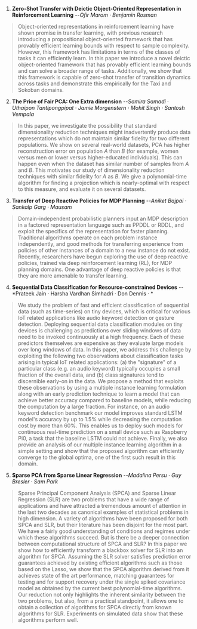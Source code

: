 1. **Zero-Shot Transfer with Deictic Object-Oriented Representation in Reinforcement Learning** --*Ofir Marom &middot; Benjamin Rosman*
 > Object-oriented representations in reinforcement learning have shown promise in transfer learning, with previous research introducing a propositional object-oriented framework that has provably efficient learning bounds with respect to sample complexity. However, this framework has limitations in terms of the classes of tasks it can efficiently learn. In this paper we introduce a novel deictic object-oriented framework that has provably efficient learning bounds and can solve a broader range of tasks. Additionally, we show that this framework is capable of zero-shot transfer of transition dynamics across tasks and demonstrate this empirically for the Taxi and Sokoban domains.
2. **The Price of Fair PCA: One Extra dimension** --*Samira Samadi &middot; Uthaipon Tantipongpipat &middot; Jamie Morgenstern &middot; Mohit Singh &middot; Santosh Vempala*
 >  In this paper, we investigate the possibility that standard dimensionality reduction techniques might inadvertently produce data representations which do not maintain similar fidelity for two different populations. We show on several real-world datasets, PCA has higher reconstruction error on population $A$ than $B$ (for example, women versus men or lower versus higher-educated individuals). This can happen even when the dataset has similar number of samples from $A$ and $B$. This motivates our study of dimensionality reduction techniques with similar fidelity for $A$ as $B$. We give a polynomial-time algorithm for finding a projection which is nearly-optimal with respect to this measure, and evaluate it on several datasets.
3. **Transfer of Deep Reactive Policies for MDP Planning** --*Aniket Bajpai &middot; Sankalp Garg &middot; Mausam*
 > Domain-independent probabilistic planners input an MDP description in a factored representation language such as PPDDL or RDDL, and exploit the specifics of the representation for faster planning. Traditional algorithms operate on each problem instance independently, and good methods for transferring experience from policies of other instances of a domain to a new instance do not exist.  Recently, researchers have begun exploring the use of deep reactive policies, trained via deep reinforcement learning (RL), for MDP planning domains. One advantage of deep reactive policies is that they are more amenable to transfer learning.  
4. **Sequential Data Classification for Resource-constrained Devices** --*Prateek Jain &middot; Harsha Vardhan Simhadri &middot; Don Dennis &middot;  *
 > We study the problem of fast and efficient classification of sequential data (such as time-series) on tiny devices, which is critical for various IoT related applications like audio keyword detection or gesture detection. Deploying sequential data classification modules on tiny devices is challenging as predictions over sliding windows of data need to be invoked continuously at a high frequency. Each of these predictors themselves are expensive as they evaluate large models over long windows of data. In this paper, we address this challenge by exploiting the following two observations about classification tasks arising in typical IoT related applications: (a) the "signature" of a particular class (e.g. an audio keyword) typically occupies a small fraction of the overall data, and (b) class signatures tend to discernible early-on in the data.  We propose a method that exploits these observations by using a multiple instance learning formulation along with an early prediction technique to learn a model that can achieve better accuracy compared to baseline models, while reducing the computation by a large fraction. For instance, on an audio keyword detection benchmark  our model improves standard LSTM model's accuracy by up to 1.5\% while decreasing the computation cost by more than 60\%. This enables us to deploy such models for continuous real-time prediction on a small device such as Raspberry Pi0, a task that the baseline LSTM could not achieve. Finally, we also provide an analysis of our multiple instance learning algorithm in a simple setting and show that the proposed algorithm can efficiently converge to the global optima, one of the first such result in this domain.
5. **Sparse PCA from Sparse Linear Regression** --*Madalina Persu &middot; Guy Bresler &middot; Sam Park*
 > Sparse Principal Component Analysis (SPCA) and Sparse Linear Regression (SLR) are two problems that have a wide range of applications and have attracted a tremendous amount of attention in the last two decades as canonical examples of statistical problems in high dimension. A variety of algorithms have been proposed for both SPCA and SLR, but their literature has been disjoint for the most part. We have a fairly good understanding of conditions and regimes under which these algorithms succeed. But is there be a deeper connection between computational structure of SPCA and SLR? In this paper we show how to efficiently transform a blackbox solver for SLR into an algorithm for SPCA. Assuming the SLR solver satisfies prediction error guarantees achieved by existing efficient algorithms such as those based on the Lasso, we show that the SPCA algorithm derived from it achieves state of the art performance, matching guarantees for testing and for support recovery under the single spiked covariance model as obtained by the current best polynomial-time algorithms. Our reduction not only highlights the inherent similarity between the two problems, but also, from a practical standpoint, it allows one to obtain a collection of algorithms for SPCA directly from known algorithms for SLR. Experiments on simulated data show that these algorithms perform well.
